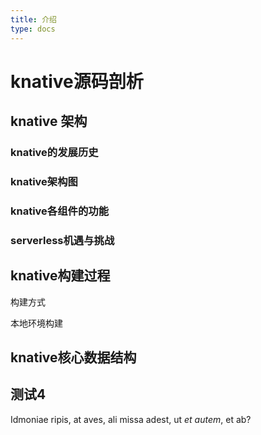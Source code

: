 ```yaml
---
title: 介绍
type: docs
---
```


# knative源码剖析

## knative 架构

### knative的发展历史

### knative架构图

### knative各组件的功能

### serverless机遇与挑战



## knative构建过程

构建方式

本地环境构建





## knative核心数据结构





## 测试4

Idmoniae ripis, at aves, ali missa adest, ut _et autem_, et ab?
